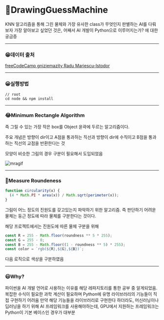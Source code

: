 # 🎨DrawingGuessMachine

KNN 알고리즘을 통해 그린 물체와 가장 유사한 class가 무엇인지 판별하는 AI를 다뤄보자
가장 알아보고 싶었던 것은, 어째서 AI 개발이 Python으로 이루어지는가? 에 대한 궁금증

---

### 😁데이터 출처

[freeCodeCamp gniziemazity Radu Mariescu-Istodor](https://www.youtube.com/redirect?event=video_description&redir_token=QUFFLUhqbmY3X1Riakg0ZHFDcnoxbjlJWXpNcWhzQkhfZ3xBQ3Jtc0trZFFkOWlOWlF5Q1U1S2R1UkRXSkR6OE9xZWhSX1pPMFN6UlpDWWNNRFdKWTVFazlKTVpibkFXSXU2blMyUGJYM1JUX1gtLUphaWhTR0p0S3d3WlBGd242czlCcEp2c09pdWZ3NHJhWGc2WHdiaUlWYw&q=https%3A%2F%2Fgithub.com%2Fgniziemazity%2Fdrawing-data&v=3wwiOSxDAmg)

---

### 😀실행방법

```
// root
cd node && npm install
```

---

### 😂Minimum Rectangle Algorithm

즉 그릴 수 있는 가장 작은 box를 Object 윤곽에 두르는 알고리즘이다.

주요 개념은 방향이 dir이고 A점을 통과하는 직선과 방향이 dir에 수직이고 B점을 통과하는 직선의 교점을 반환한다는 것

모양이 비슷한 그림의 경우 구분이 필요해서 도입되었음

![mragif](https://blog.kakaocdn.net/dn/zmuGo/btq0do1k1T3/kEJd8P5vLknmTeVc2hHV70/img.gif)

---

### 🤣Measure Roundeness

```javascript
function circularity(x) {
  (4 * Math.PI * area(x)) / Math.sqrt(perimeter(x));
}
```

그림이 어느 정도의 진원도를 갖고있는지 파악하기 위한 알고리즘. 즉 판단하기 어려운 물체는 둥근 정도에 따라 물체를 구분한다는 것이다.

해당 프로젝트에서는 진원도에 따른 물체 구분을 위해

```javascript
const R = 255 - Math.floor(roundness ** 5 * 255);
const G = 255 - 0;
const B = 255 - Math.floor((1 - roundness ** 5) * 255);
const color = `rgb(${R},${G},${B})`;
```

다음 로직으로 색상을 구분하였음

---

### 😃Why?

파이썬을 AI 개발 언어로 사용하는 이유를 해당 레파지토리를 통한 공부 중 알게되었음.
복잡한 수식이 필요한 과학 계산이 필요하며 Python에 유명 라이브러리의 기능들이 직접 구현하기 어려움
만약 해당 기능들을 라이브러리로 구현한다 하더라도, 머신러닝이나 딥러닝을 하기 위해 AI 프레임워크를 사용해야하는데, GPU에서 지원하는 프레임워크는 Python이 기본 베이스인 경우가 대부분
